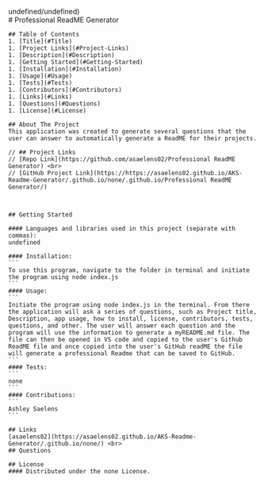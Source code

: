 undefined/undefined)  
    # Professional ReadME Generator
        
    ## Table of Contents 
    1. [Title](#Title)
    1. [Project Links](#Project-Links)
    1. [Description](#Description)
    1. [Getting Started](#Getting-Started)
    1. [Installation](#Installation)
    1. [Usage](#Usage)
    1. [Tests](#Tests)
    1. [Contributors](#Contributors)
    1. [Links](#Links)
    1. [Questions](#Questions)
    1. [License](#License)
        
    ## About The Project
    This application was created to generate several questions that the user can answer to automatically generate a ReadME for their projects.
        
    // ## Project Links
    // [Repo Link](https://github.com/asaelens02/Professional ReadME Generator) <br>
    // [GitHub Project Link](https://https://asaelens02.github.io/AKS-Readme-Generator/.github.io/none/.github.io/Professional ReadME Generator/)
        

        
    ## Getting Started
        
    #### Languages and libraries used in this project (separate with commas):
    undefined
        
    #### Installation: 
    ```  
    To use this program, navigate to the folder in terminal and initiate the program using node index.js
    ```
    #### Usage:
    ```  
    Initiate the program using node index.js in the terminal. From there the application will ask a series of questions, such as Project title, Description, app usage, how to install, license, contributors, tests, questions, and other. The user will answer each question and the program will use the information to generate a myREADME.md file. The file can then be opened in VS code and copied to the user's Github ReadME file and once copied into the user's GitHub readME the file will generate a professional Readme that can be saved to GitHub. 
    ```
    #### Tests:
    ```  
    none
    ```
    #### Contributions:
    ```  
    Ashley Saelens
    ```
        
    ## Links
    [asaelens02](https://asaelens02.github.io/AKS-Readme-Generator/.github.io/none/) <br>
    ## Questions
        
    ## License
    #### Distributed under the none License. 
   
    